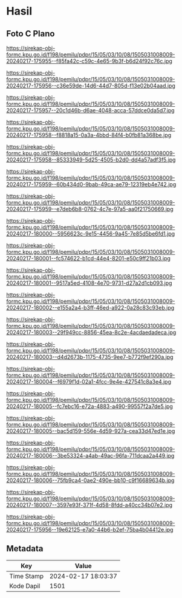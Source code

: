 # Hasil

## Foto C Plano

https://sirekap-obj-formc.kpu.go.id/f198/pemilu/pdpr/15/05/03/10/08/1505031008009-20240217-175955--f85fa42c-c59c-4e65-9b3f-b6d24f92c76c.jpg

https://sirekap-obj-formc.kpu.go.id/f198/pemilu/pdpr/15/05/03/10/08/1505031008009-20240217-175956--c36e59de-14d6-44d7-805d-f13e02b04aad.jpg

https://sirekap-obj-formc.kpu.go.id/f198/pemilu/pdpr/15/05/03/10/08/1505031008009-20240217-175957--20c1d46b-d6ae-4048-acca-57ddce0da5d7.jpg

https://sirekap-obj-formc.kpu.go.id/f198/pemilu/pdpr/15/05/03/10/08/1505031008009-20240217-175958--f8818a15-0a3a-4bbd-84f4-b0fb81a368be.jpg

https://sirekap-obj-formc.kpu.go.id/f198/pemilu/pdpr/15/05/03/10/08/1505031008009-20240217-175958--85333949-5d25-4505-b2d0-dd4a57adf3f5.jpg

https://sirekap-obj-formc.kpu.go.id/f198/pemilu/pdpr/15/05/03/10/08/1505031008009-20240217-175959--60b434d0-9bab-49ca-ae79-12319eb4e742.jpg

https://sirekap-obj-formc.kpu.go.id/f198/pemilu/pdpr/15/05/03/10/08/1505031008009-20240217-175959--e7deb6b8-0762-4c7e-97a5-aa0f21750669.jpg

https://sirekap-obj-formc.kpu.go.id/f198/pemilu/pdpr/15/05/03/10/08/1505031008009-20240217-180000--5956623c-9e15-4456-9a45-7e85d5be6fd1.jpg

https://sirekap-obj-formc.kpu.go.id/f198/pemilu/pdpr/15/05/03/10/08/1505031008009-20240217-180001--fc574622-b1cd-44e4-8201-e50c9ff21b03.jpg

https://sirekap-obj-formc.kpu.go.id/f198/pemilu/pdpr/15/05/03/10/08/1505031008009-20240217-180001--9517a5ed-4108-4e70-9731-d27a2d1cb093.jpg

https://sirekap-obj-formc.kpu.go.id/f198/pemilu/pdpr/15/05/03/10/08/1505031008009-20240217-180002--e155a2a4-b3ff-46ed-a922-0a28c83c93eb.jpg

https://sirekap-obj-formc.kpu.go.id/f198/pemilu/pdpr/15/05/03/10/08/1505031008009-20240217-180003--29f949cc-8856-45ea-8c2e-4acdaedadeca.jpg

https://sirekap-obj-formc.kpu.go.id/f198/pemilu/pdpr/15/05/03/10/08/1505031008009-20240217-180003--d4d2673b-1175-4735-9ee7-b772f9ef290a.jpg

https://sirekap-obj-formc.kpu.go.id/f198/pemilu/pdpr/15/05/03/10/08/1505031008009-20240217-180004--f6979f1d-02a1-4fcc-9e4e-427541c8a3e4.jpg

https://sirekap-obj-formc.kpu.go.id/f198/pemilu/pdpr/15/05/03/10/08/1505031008009-20240217-180005--fc7ebc16-e72a-4883-a490-99557f2a7de5.jpg

https://sirekap-obj-formc.kpu.go.id/f198/pemilu/pdpr/15/05/03/10/08/1505031008009-20240217-180005--bac5d159-556e-4d59-927a-cea33d47ed1e.jpg

https://sirekap-obj-formc.kpu.go.id/f198/pemilu/pdpr/15/05/03/10/08/1505031008009-20240217-180006--3be53324-a4ab-49ac-96fa-711dcaa2a449.jpg

https://sirekap-obj-formc.kpu.go.id/f198/pemilu/pdpr/15/05/03/10/08/1505031008009-20240217-180006--75fb9ca4-0ae2-490e-bb10-c9f16689634b.jpg

https://sirekap-obj-formc.kpu.go.id/f198/pemilu/pdpr/15/05/03/10/08/1505031008009-20240217-180007--3597e93f-371f-4d58-8fdd-a40cc34b07e2.jpg

https://sirekap-obj-formc.kpu.go.id/f198/pemilu/pdpr/15/05/03/10/08/1505031008009-20240217-175956--19e62125-e7a0-44b6-b2ef-75ba4b04412e.jpg


## Metadata

| Key        | Value               |
| ---------- | ------------------- |
| Time Stamp | 2024-02-17 18:03:37 |
| Kode Dapil | 1501                |



